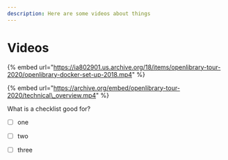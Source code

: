 ```yaml
---
description: Here are some videos about things
---
```


# Videos

{% embed url="https://ia802901.us.archive.org/18/items/openlibrary-tour-2020/openlibrary-docker-set-up-2018.mp4" %}



{% embed url="https://archive.org/embed/openlibrary-tour-2020/technical\_overview.mp4" %}



What is a checklist good for?

* [ ] one 
* [ ] two 
* [ ] three





